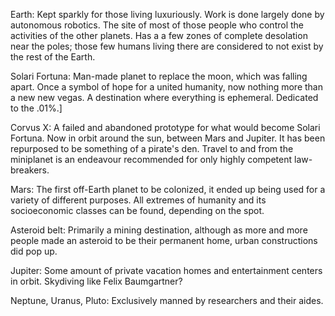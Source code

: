 Earth: Kept sparkly for those living luxuriously. Work is done largely done by autonomous robotics. The site of most of those people who control the activities of the other planets. Has a a few zones of complete desolation near the poles; those few humans living there are considered to not exist by the rest of the Earth.

Solari Fortuna: Man-made planet to replace the moon, which was falling apart. Once a symbol of hope for a united humanity, now nothing more than a new new vegas. A destination where everything is ephemeral. Dedicated to the .01%.]

Corvus X: A failed and abandoned prototype for what would become Solari Fortuna. Now in orbit around the sun, between Mars and Jupiter. It has been repurposed to be something of a pirate's den. Travel to and from the miniplanet is an endeavour recommended for only highly competent law-breakers.

Mars: The first off-Earth planet to be colonized, it ended up being used for a variety of different purposes. All extremes of humanity and its socioeconomic classes can be found, depending on the spot.

Asteroid belt: Primarily a mining destination, although as more and more people made an asteroid to be their permanent home, urban constructions did pop up.

Jupiter: Some amount of private vacation homes and entertainment centers in orbit. Skydiving like Felix Baumgartner?

Neptune, Uranus, Pluto: Exclusively manned by researchers and their aides.
